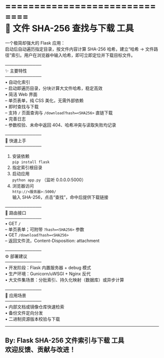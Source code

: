 ==============================  
📁 文件 SHA-256 查找与下载 工具  
==============================  

一个极简却强大的 Flask 应用：  
启动后自动遍历指定目录，按文件内容计算 SHA-256 哈希，建立“哈希 → 文件路径”索引。用户在浏览器中输入哈希，即可立即定位并下载目标文件。

────────────  
✨ 主要特性  
────────────  
• 自动化索引  
  – 启动即遍历目录，分块计算大文件哈希，稳定高效  
• 简洁 Web 界面  
  – 单页表单，纯 CSS 美化，无需外部依赖  
• 即时查找与下载  
  – 支持 `/` 页面查询与 `/download?hash=<SHA256>` 直链下载  
• 完善日志  
  – 参数校验、未命中返回 404、哈希冲突与读取失败均记录  

────────────  
🚀 快速上手  
────────────  
1. 安装依赖  
   `pip install flask`  
2. 指定索引根目录  
3. 启动应用  
   `python app.py` （监听 0.0.0.0:5000）  
4. 浏览器访问  
   `http://<服务器>:5000/`  
   输入 SHA-256，点击“查找”，命中后提供下载链接  

────────────  
🔗 路由接口  
────────────  
• GET `/`  
  – 单页表单；可附带 `?hash=<SHA256>` 参数  
• GET `/download?hash=<SHA256>`  
  – 返回文件流，Content-Disposition: attachment  

────────────  
⚙️ 部署建议  
────────────  
• 开发阶段：Flask 内置服务器 + debug 模式  
• 生产环境：Gunicorn/uWSGI + Nginx 反代  
• 大文件集场景：分批索引、持久化映射（数据库）或异步计算  

────────────  
🎯 应用场景  
────────────  
• 内部文档或镜像仓库快速检索  
• 备份文件定向分发  
• 二进制资源版本校验与下载  

------------------------------  
By: Flask SHA-256 文件索引与下载 工具  
欢迎反馈、贡献与改进！  
------------------------------  
